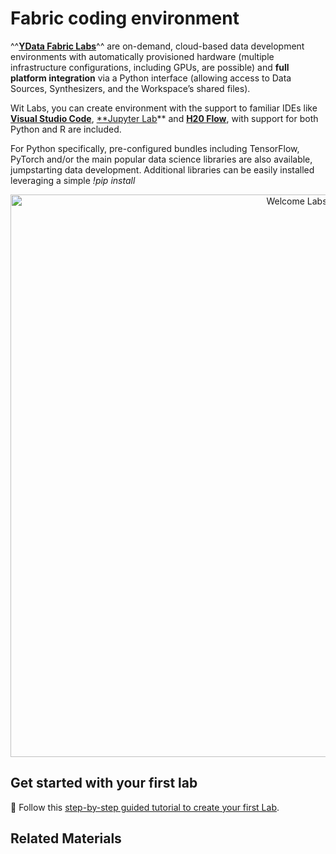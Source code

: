 # Fabric coding environment

^^[**YData Fabric Labs**](https://ydata.ai/products/fabric)^^ are on-demand, cloud-based data development environments with automatically provisioned hardware (multiple infrastructure configurations,
including GPUs, are possible) and **full platform integration** via a Python interface (allowing access to Data Sources, Synthesizers, 
and the Workspace’s shared files).

Wit Labs, you can create environment with the support to familiar IDEs like [**Visual Studio Code**](https://code.visualstudio.com/), [**Jupyter Lab](https://jupyterlab.readthedocs.io/en/stable/)**
and [**H20 Flow**](https://docs.h2o.ai/h2o/latest-stable/h2o-docs/flow.html), with support for both Python and R are included. 

For Python specifically, pre-configured bundles including TensorFlow, PyTorch and/or the main popular data science libraries
are also available, jumpstarting data development. Additional libraries can be easily installed leveraging a simple *!pip install*

<p align="center"><img src="assets/labs/welcome_labs_creation.webp" alt="Welcome Labs" width="900"></p>

## Get started with your first lab

🧪 Follow this [step-by-step guided tutorial to create your first Lab](../get-started/create_lab.md). 

## Related Materials
